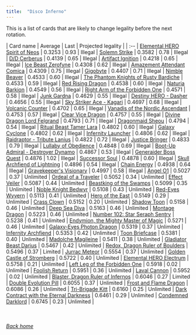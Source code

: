 ```yaml
---
title:  "Disco Inferno"
---
```


This is a list of cards that are likely to change legality before the next rotation.

| Card name | Average | Last | Projected legality |
| :-- |
[Elemental HERO Spirit of Neos](https://db.ygoprodeck.com/card/?search=Elemental%20HERO%20Spirit%20of%20Neos) | 0.3253 | 0.93 | Illegal |
[Solemn Strike](https://db.ygoprodeck.com/card/?search=Solemn%20Strike) | 0.3582 | 0.78 | Illegal |
[D/D Cerberus](https://db.ygoprodeck.com/card/?search=D/D%20Cerberus) | 0.4139 | 0.65 | Illegal |
[Artifact Ignition](https://db.ygoprodeck.com/card/?search=Artifact%20Ignition) | 0.4218 | 0.65 | Illegal |
[Ice Beast Zerofyne](https://db.ygoprodeck.com/card/?search=Ice%20Beast%20Zerofyne) | 0.4308 | 0.62 | Illegal |
[Amazement Attendant Comica](https://db.ygoprodeck.com/card/?search=Amazement%20Attendant%20Comica) | 0.4309 | 0.75 | Illegal |
[Gigobyte](https://db.ygoprodeck.com/card/?search=Gigobyte) | 0.4407 | 0.71 | Illegal |
[Nimble Beaver](https://db.ygoprodeck.com/card/?search=Nimble%20Beaver) | 0.4533 | 0.60 | Illegal |
[The Phantom Knights of Rusty Bardiche](https://db.ygoprodeck.com/card/?search=The%20Phantom%20Knights%20of%20Rusty%20Bardiche) | 0.4533 | 0.59 | Illegal |
[Red Rising Dragon](https://db.ygoprodeck.com/card/?search=Red%20Rising%20Dragon) | 0.4538 | 0.60 | Illegal |
[Naturia Barkion](https://db.ygoprodeck.com/card/?search=Naturia%20Barkion) | 0.4549 | 0.56 | Illegal |
[Right Arm of the Forbidden One](https://db.ygoprodeck.com/card/?search=Right%20Arm%20of%20the%20Forbidden%20One) | 0.4571 | 0.58 | Illegal |
[Junk Gardna](https://db.ygoprodeck.com/card/?search=Junk%20Gardna) | 0.4629 | 0.55 | Illegal |
[Destiny HERO - Dasher](https://db.ygoprodeck.com/card/?search=Destiny%20HERO%20-%20Dasher) | 0.4656 | 0.55 | Illegal |
[Sky Striker Ace - Kagari](https://db.ygoprodeck.com/card/?search=Sky%20Striker%20Ace%20-%20Kagari) | 0.4697 | 0.68 | Illegal |
[Volcanic Counter](https://db.ygoprodeck.com/card/?search=Volcanic%20Counter) | 0.4702 | 0.65 | Illegal |
[Vanadis of the Nordic Ascendant](https://db.ygoprodeck.com/card/?search=Vanadis%20of%20the%20Nordic%20Ascendant) | 0.4753 | 0.57 | Illegal |
[Clear Vice Dragon](https://db.ygoprodeck.com/card/?search=Clear%20Vice%20Dragon) | 0.4757 | 0.55 | Illegal |
[Divine Dragon Lord Felgrand](https://db.ygoprodeck.com/card/?search=Divine%20Dragon%20Lord%20Felgrand) | 0.4793 | 0.71 | Illegal |
[Dragonmaid Sheou](https://db.ygoprodeck.com/card/?search=Dragonmaid%20Sheou) | 0.4794 | 0.54 | Illegal |
[Ritual Beast Tamer Lara](https://db.ygoprodeck.com/card/?search=Ritual%20Beast%20Tamer%20Lara) | 0.4802 | 0.60 | Illegal |
[Galaxy Cyclone](https://db.ygoprodeck.com/card/?search=Galaxy%20Cyclone) | 0.4802 | 0.62 | Illegal |
[Infernity Launcher](https://db.ygoprodeck.com/card/?search=Infernity%20Launcher) | 0.4806 | 0.62 | Illegal |
[Raidraptor - Tribute Lanius](https://db.ygoprodeck.com/card/?search=Raidraptor%20-%20Tribute%20Lanius) | 0.4822 | 0.72 | Illegal |
[Justice Bringer](https://db.ygoprodeck.com/card/?search=Justice%20Bringer) | 0.4833 | 0.79 | Illegal |
[Lullaby of Obedience](https://db.ygoprodeck.com/card/?search=Lullaby%20of%20Obedience) | 0.4848 | 0.69 | Illegal |
[Boot-Up Admiral - Destroyer Dynamo](https://db.ygoprodeck.com/card/?search=Boot-Up%20Admiral%20-%20Destroyer%20Dynamo) | 0.4867 | 0.53 | Illegal |
[Generaider Boss Quest](https://db.ygoprodeck.com/card/?search=Generaider%20Boss%20Quest) | 0.4876 | 1.02 | Illegal |
[Successor Soul](https://db.ygoprodeck.com/card/?search=Successor%20Soul) | 0.4878 | 0.60 | Illegal |
[Skull Archfiend of Lightning](https://db.ygoprodeck.com/card/?search=Skull%20Archfiend%20of%20Lightning) | 0.4896 | 0.54 | Illegal |
[Chain Energy](https://db.ygoprodeck.com/card/?search=Chain%20Energy) | 0.4938 | 0.64 | Illegal |
[Gravekeeper's Visionary](https://db.ygoprodeck.com/card/?search=Gravekeeper's%20Visionary) | 0.4997 | 0.58 | Illegal |
[Angel O1](https://db.ygoprodeck.com/card/?search=Angel%20O1) | 0.5027 | 0.37 | Unlimited |
[Ordeal of a Traveler](https://db.ygoprodeck.com/card/?search=Ordeal%20of%20a%20Traveler) | 0.5052 | 0.34 | Unlimited |
[Effect Veiler](https://db.ygoprodeck.com/card/?search=Effect%20Veiler) | 0.5087 | 0.44 | Unlimited |
[Beastking of the Swamps](https://db.ygoprodeck.com/card/?search=Beastking%20of%20the%20Swamps) | 0.5099 | 0.35 | Unlimited |
[Noble Knight Bedwyr](https://db.ygoprodeck.com/card/?search=Noble%20Knight%20Bedwyr) | 0.5108 | 0.43 | Unlimited |
[Red-Eyes Wyvern](https://db.ygoprodeck.com/card/?search=Red-Eyes%20Wyvern) | 0.5113 | 0.41 | Unlimited |
[Hero of the East](https://db.ygoprodeck.com/card/?search=Hero%20of%20the%20East) | 0.5149 | 0.29 | Unlimited |
[Crass Clown](https://db.ygoprodeck.com/card/?search=Crass%20Clown) | 0.5152 | 0.20 | Unlimited |
[Shadow Toon](https://db.ygoprodeck.com/card/?search=Shadow%20Toon) | 0.5158 | 0.46 | Unlimited |
[Deep Sea Diva](https://db.ygoprodeck.com/card/?search=Deep%20Sea%20Diva) | 0.5163 | 0.46 | Unlimited |
[Montage Dragon](https://db.ygoprodeck.com/card/?search=Montage%20Dragon) | 0.5223 | 0.46 | Unlimited |
[Number 102: Star Seraph Sentry](https://db.ygoprodeck.com/card/?search=Number%20102:%20Star%20Seraph%20Sentry) | 0.5238 | 0.41 | Unlimited |
[Endymion, the Mighty Master of Magic](https://db.ygoprodeck.com/card/?search=Endymion,%20the%20Mighty%20Master%20of%20Magic) | 0.5271 | 0.46 | Unlimited |
[Galaxy-Eyes Photon Dragon](https://db.ygoprodeck.com/card/?search=Galaxy-Eyes%20Photon%20Dragon) | 0.5319 | 0.37 | Unlimited |
[Infernity Archfiend](https://db.ygoprodeck.com/card/?search=Infernity%20Archfiend) | 0.5353 | 0.42 | Unlimited |
[Toon Briefcase](https://db.ygoprodeck.com/card/?search=Toon%20Briefcase) | 0.5381 | 0.40 | Unlimited |
[Madolche Magileine](https://db.ygoprodeck.com/card/?search=Madolche%20Magileine) | 0.5411 | 0.38 | Unlimited |
[Gladiator Beast Darius](https://db.ygoprodeck.com/card/?search=Gladiator%20Beast%20Darius) | 0.5467 | 0.42 | Unlimited |
[Redox, Dragon Ruler of Boulders](https://db.ygoprodeck.com/card/?search=Redox,%20Dragon%20Ruler%20of%20Boulders) | 0.5496 | 0.37 | Limited |
[Jurrac Meteor](https://db.ygoprodeck.com/card/?search=Jurrac%20Meteor) | 0.5554 | 0.37 | Unlimited |
[Golden Castle of Stromberg](https://db.ygoprodeck.com/card/?search=Golden%20Castle%20of%20Stromberg) | 0.5722 | 0.40 | Unlimited |
[Elemental HERO Electrum](https://db.ygoprodeck.com/card/?search=Elemental%20HERO%20Electrum) | 0.5758 | 0.21 | Unlimited |
[Left Leg of the Forbidden One](https://db.ygoprodeck.com/card/?search=Left%20Leg%20of%20the%20Forbidden%20One) | 0.5918 | 0.02 | Unlimited |
[Foolish Return](https://db.ygoprodeck.com/card/?search=Foolish%20Return) | 0.5951 | 0.36 | Unlimited |
[Laval Cannon](https://db.ygoprodeck.com/card/?search=Laval%20Cannon) | 0.5952 | 0.02 | Unlimited |
[Blaster, Dragon Ruler of Infernos](https://db.ygoprodeck.com/card/?search=Blaster,%20Dragon%20Ruler%20of%20Infernos) | 0.6046 | 0.27 | Limited |
[Double Evolution Pill](https://db.ygoprodeck.com/card/?search=Double%20Evolution%20Pill) | 0.6055 | 0.37 | Unlimited |
[Frost and Flame Dragon](https://db.ygoprodeck.com/card/?search=Frost%20and%20Flame%20Dragon) | 0.6086 | 0.26 | Unlimited |
[Tri-Brigade Kitt](https://db.ygoprodeck.com/card/?search=Tri-Brigade%20Kitt) | 0.6160 | 0.25 | Unlimited |
[Dark Contract with the Eternal Darkness](https://db.ygoprodeck.com/card/?search=Dark%20Contract%20with%20the%20Eternal%20Darkness) | 0.6461 | 0.29 | Unlimited |
[Condemned Darklord](https://db.ygoprodeck.com/card/?search=Condemned%20Darklord) | 0.6745 | 0.23 | Unlimited |

<br>

###### [Back home](index)